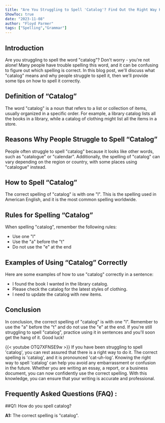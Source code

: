```yaml
---
title: "Are You Struggling to Spell 'Catalog'? Find Out the Right Way Here!"
ShowToc: true 
date: "2023-11-08"
author: "Floyd Parmer" 
tags: ["Spelling","Grammar"]
---
```

## Introduction

Are you struggling to spell the word "catalog"? Don't worry - you're not alone! Many people have trouble spelling this word, and it can be confusing to figure out which spelling is correct. In this blog post, we'll discuss what "catalog" means and why people struggle to spell it, then we'll provide some tips on how to spell it correctly. 

## Definition of “Catalog”

The word "catalog" is a noun that refers to a list or collection of items, usually organized in a specific order. For example, a library catalog lists all the books in a library, while a catalog of clothing might list all the items in a store. 

## Reasons Why People Struggle to Spell “Catalog”

People often struggle to spell "catalog" because it looks like other words, such as "catalogue" or "calendar". Additionally, the spelling of "catalog" can vary depending on the region or country, with some places using "catalogue" instead. 

## How to Spell “Catalog”

The correct spelling of "catalog" is with one "l". This is the spelling used in American English, and it is the most common spelling worldwide. 

## Rules for Spelling “Catalog”

When spelling "catalog", remember the following rules: 

- Use one "l"
- Use the "a" before the "t"
- Do not use the "e" at the end

## Examples of Using “Catalog” Correctly

Here are some examples of how to use "catalog" correctly in a sentence: 

- I found the book I wanted in the library catalog. 
- Please check the catalog for the latest styles of clothing. 
- I need to update the catalog with new items. 

## Conclusion

In conclusion, the correct spelling of "catalog" is with one "l". Remember to use the "a" before the "t" and do not use the "e" at the end. If you're still struggling to spell "catalog", practice using it in sentences and you'll soon get the hang of it. Good luck!

{{< youtube OTQ7XFNSE9w >}} 
If you have been struggling to spell 'catalog', you can rest assured that there is a right way to do it. The correct spelling is 'catalog', and it is pronounced 'cat-uh-log'. Knowing the right way to spell 'catalog' can help you avoid any embarrassment or confusion in the future. Whether you are writing an essay, a report, or a business document, you can now confidently use the correct spelling. With this knowledge, you can ensure that your writing is accurate and professional.

## Frequently Asked Questions (FAQ) :
##Q1: How do you spell catalog?

**A1:** The correct spelling is "catalog".






